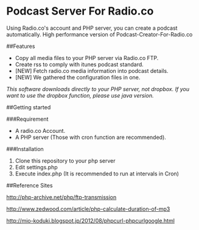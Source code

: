# Podcast Server For Radio.co
Using Radio.co's account and PHP server, you can create a podcast automatically. 
High performance version of Podcast-Creator-For-Radio.co

##Features
* Copy all media files to your PHP server via Radio.co FTP.
* Create rss to comply with itunes podcast standard.
* [NEW] Fetch radio.co media information into podcast details.
* [NEW] We gathered the configuration files in one.

_This software downloads directly to your PHP server, not dropbox.
If you want to use the dropbox function, please use java version._

##Getting started

###Requirement
* A radio.co Account.
* A PHP server (Those with cron function are recommended).

###Installation
1. Clone this repository to your php server
2. Edit settings.php
3. Execute index.php (It is recommended to run at intervals in Cron)


##Reference Sites

http://php-archive.net/php/ftp-transmission

http://www.zedwood.com/article/php-calculate-duration-of-mp3

http://mio-koduki.blogspot.jp/2012/08/phpcurl-phpcurlgoogle.html
